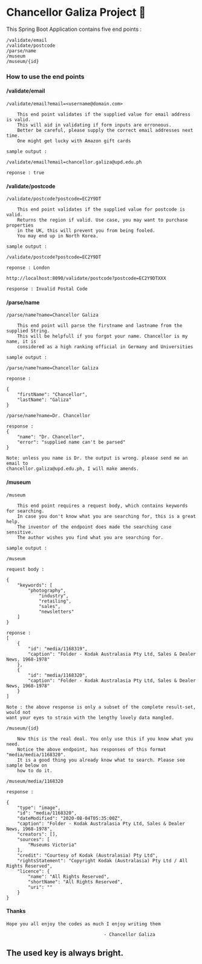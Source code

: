# Chancellor Galiza Project 🚀

This Spring Boot Application contains five end points :

    /validate/email
    /validate/postcode
    /parse/name
    /museum
    /museum/{id}

### How to use the end points

#### /validate/email

    /validate/email?email=<username@domain.com>
        
        This end point validates if the supplied value for email address is valid.
        This will aid in validating if form inputs are erroneous.
        Better be careful, please supply the correct email addresses next time.
        One might get lucky with Amazon gift cards
        
    sample output : 
    
    /validate/email?email=chancellor.galiza@upd.edu.ph

    reponse : true
    
#### /validate/postcode

    /validate/postcode?postcode=EC2Y9DT
        
        This end point validates if the supplied value for postcode is valid.
        Returns the region if valid. Use case, you may want to purchase properties
        in the UK, this will prevent you from being fooled. 
        You may end up in North Korea.
        
    sample output : 
    
    /validate/postcode?postcode=EC2Y9DT

    reponse : London
    
    http://localhost:8090/validate/postcode?postcode=EC2Y9DTXXX
    
    response : Invalid Postal Code
    
    
#### /parse/name
    
    /parse/name?name=Chancellor Galiza
        
        This end point will parse the firstname and lastname from the supplied String.
        This will be helpfull if you forgot your name. Chancellor is my name, it is
        considered as a high ranking official in Germany and Universities
        
    sample output : 
    
    /parse/name?name=Chancellor Galiza

    reponse : 
    
    {
        "firstName": "Chancellor",
        "lastName": "Galiza"
    }
    
    /parse/name?name=Dr. Chancellor
    
    response :
    {
        "name": "Dr. Chancellor",
        "error": "supplied name can't be parsed"
    }
    
    Note: unless you name is Dr. the output is wrong. please send me an email to
    chancellor.galiza@upd.edu.ph, I will make amends.
    

#### /museum

    /museum
        
        This end point requires a request body, which contains keywords for searching.
        In case you don't know what you are searching for, this is a great help.
        The inventor of the endpoint does made the searching case sensitive.
        The author wishes you find what you are searching for.
        
    sample output : 
    
    /museum

    request body :

    {
        "keywords": [
            "photography",
                "industry",
                "retailing",
                "sales",
                "newsletters"
        ]    
    }

    reponse : 
    [
        {
            "id": "media/1168319",
            "caption": "Folder - Kodak Australasia Pty Ltd, Sales & Dealer News, 1968-1978"
        },
        {
            "id": "media/1168320",
            "caption": "Folder - Kodak Australasia Pty Ltd, Sales & Dealer News, 1968-1978"
        }
    ]
    
    Note : the above response is only a subset of the complete result-set, would not
    want your eyes to strain with the lengthy lovely data mangled.
    
    /museum/{id}
    
        Now this is the real deal. You only use this if you know what you need.
        Notice the above endpoint, has responses of this format "media/media/1168320".
        It is a good thing you already know what to search. Please see sample below on
        how to do it.
        
    /museum/media/1168320

    response :
    
    {
        "type": "image",
        "id": "media/1168320",
        "dateModified": "2020-08-04T05:35:00Z",
        "caption": "Folder - Kodak Australasia Pty Ltd, Sales & Dealer News, 1968-1978",
        "creators": [],
        "sources": [
            "Museums Victoria"
        ],
        "credit": "Courtesy of Kodak (Australasia) Pty Ltd",
        "rightsStatement": "Copyright Kodak (Australasia) Pty Ltd / All Rights Reserved",
        "licence": {
            "name": "All Rights Reserved",
            "shortName": "All Rights Reserved",
            "uri": ""
        }
    }
    
#### Thanks

    Hope you all enjoy the codes as much I enjoy writing them
    
                                        - Chancellor Galiza
    
## The used key  is always bright.
